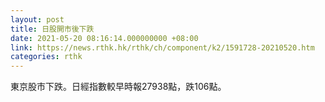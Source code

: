 ```yaml
---
layout: post
title: 日股開市後下跌
date: 2021-05-20 08:16:14.000000000 +08:00
link: https://news.rthk.hk/rthk/ch/component/k2/1591728-20210520.htm
categories: rthk
---
```


東京股市下跌。日經指數較早時報27938點，跌106點。
